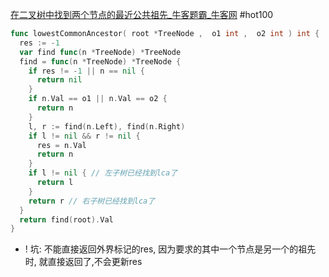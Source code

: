 [在二叉树中找到两个节点的最近公共祖先_牛客题霸_牛客网](https://www.nowcoder.com/practice/e0cc33a83afe4530bcec46eba3325116?tpId=196&tqId=37160&rp=1&sourceUrl=%2Fexam%2Foj%3Fpage%3D1%26pageSize%3D50%26search%3D%25E4%25BA%258C%25E5%258F%2589%25E6%25A0%2591%25E5%25B1%2595%25E5%25BC%2580%26tab%3D%25E7%25AE%2597%25E6%25B3%2595%25E7%25AC%2594%25E9%259D%25A2%25E8%25AF%2595%25E7%25AF%2587%26topicId%3D196&difficulty=undefined&judgeStatus=undefined&tags=&title=%E7%A5%96%E5%85%88)
#hot100 
```go
func lowestCommonAncestor( root *TreeNode ,  o1 int ,  o2 int ) int {
  res := -1
  var find func(n *TreeNode) *TreeNode
  find = func(n *TreeNode) *TreeNode {
    if res != -1 || n == nil {
      return nil
    }
    if n.Val == o1 || n.Val == o2 {
      return n
    }
    l, r := find(n.Left), find(n.Right)
    if l != nil && r != nil {
      res = n.Val
      return n
    }
    if l != nil { // 左子树已经找到lca了
      return l
    }
    return r // 右子树已经找到lca了
  }
  return find(root).Val
}
```
- ! 坑: 不能直接返回外界标记的res, 因为要求的其中一个节点是另一个的祖先时, 就直接返回了,不会更新res
